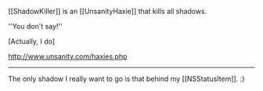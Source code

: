 [[ShadowKiller]] is an [[UnsanityHaxie]] that kills all shadows.

''You don't say!''

[Actually, I do]

http://www.unsanity.com/haxies.php

----

The only shadow I really want to go is that behind my [[NSStatusItem]]. :}